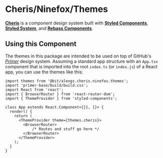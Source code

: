 # Cheris/Ninefox/Themes

[**Cheris**][1] is a component design system built with [**Styled Components**][1], [**Styled System**][2], and [**Rebass Components**][3].

[1]: https://bit.dev/alexgs/cheris
[2]: https://www.styled-components.com/
[3]: https://jxnblk.com/styled-system/
[4]: https://github.com/rebassjs/components

## Using this Component

The themes in this package are intended to be used on top of GitHub's [_Primer_][5] design system. Assuming a standard app structure with an `App.tsx` component that is imported into the root `index.ts` (or `index.js`) of a React app, you can use the themes like this:

```
import themes from '@bit/alexgs.cheris.ninefox.themes';
import 'primer-base/build/build.css';
import React from 'react';
import { BrowserRouter } from 'react-router-dom';
import { ThemeProvider } from 'styled-components';

class App extends React.Component<{}}, {}> {
  render() {
    return (
      <ThemeProvider theme={themes.cheris}>
        <BrowserRouter>
            /* Routes and stuff go here */
        </BrowserRouter>
      </ThemeProvider>
    );
  }
}
```

[5]: https://primer.style/css
